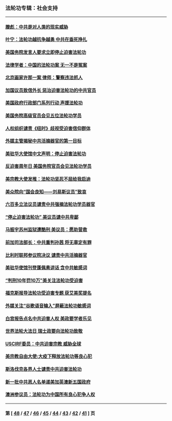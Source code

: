 ### 法轮功专辑：社会支持
---
#### [滕彪：中共是对人类的现实威胁](../../pages/nf4386/n12354794.md) 
#### [叶宁：法轮功越抗争越勇 中共在垂死挣扎](../../pages/nf4386/n12335836.md) 
#### [美国务院发言人要求立即停止迫害法轮功](../../pages/nf4386/n12332087.md) 
#### [法律学者：中国的法轮功案 无一不是冤案](../../pages/nf4386/n12320907.md) 
#### [北京画家许那一案 律师：警察违法抓人](../../pages/nf4386/n12318387.md) 
#### [加国议员致信外长 惩治迫害法轮功的中共官员](../../pages/nf4386/n12295877.md) 
#### [美国政府行政部门系列行动 声援法轮功](../../pages/nf4386/n12285189.md) 
#### [美国务院高级官员会见五位法轮功学员](../../pages/nf4386/n12279951.md) 
#### [人权组织谴责《纽时》歧视受迫害信仰群体](../../pages/nf4386/n12276347.md) 
#### [外媒主管揭秘中共活摘器官的第一目标](../../pages/nf4386/n12276095.md) 
#### [美驻华大使馆中文声明：停止迫害法轮功](../../pages/nf4386/n12272809.md) 
#### [反迫害周年日 美国务院官员会见法轮功学员](../../pages/nf4386/n12271183.md) 
#### [美宗教大使发推：法轮功坚忍不屈给我启迪](../../pages/nf4386/n12270827.md) 
#### [美众院向“国会良知——刘易斯议员”致哀](../../pages/nf4386/n12270667.md) 
#### [六百多立法议员谴责中共强摘法轮功学员器官](../../pages/nf4386/n12268388.md) 
#### [“停止迫害法轮功” 美议员谴中共卑鄙](../../pages/nf4386/n12247635.md) 
#### [马振宇苏州监狱遭酷刑 美议员：愿助营救](../../pages/nf4386/n12242651.md) 
#### [前加司法部长：中共重判孙茜 将无辜定有罪](../../pages/nf4386/n12242297.md) 
#### [比利时联邦参议院决议 谴责中共活摘器官](../../pages/nf4386/n12212777.md) 
#### [美驻华使馆刊登蓬佩奥讲话 含中共敏感词](../../pages/nf4386/n12181921.md) 
#### [“判刑10年罚10万”美关注法轮功受迫害](../../pages/nf4386/n12181650.md) 
#### [福克斯报导法轮功受迫害专题 获艾美奖提名](../../pages/nf4386/n12173324.md) 
#### [外媒关注“谷歌语音输入”屏蔽法轮功敏感词](../../pages/nf4386/n12156005.md) 
#### [白宫报告点名中共迫害人权 美政要学者乐见](../../pages/nf4386/n12141692.md) 
#### [世界法轮大法日 瑞士政要向法轮功致敬](../../pages/nf4386/n12128484.md) 
#### [USCIRF委员：中共迫害宗教 威胁全球](../../pages/nf4386/n12070864.md) 
#### [美宗教自由大使:大疫下释放法轮功等良心犯](../../pages/nf4386/n11999415.md) 
#### [斯洛伐克各界人士谴责中共迫害法轮功](../../pages/nf4386/n11929991.md) 
#### [新一批中共恶人名单递美加英澳新五国政府](../../pages/nf4386/n11922727.md) 
#### [澳洲参议员：法轮功为中国所有良心犯争人权](../../pages/nf4386/n11801155.md) 

---
#### 第 [ [48](./48.md) / [47](./47.md) / [46](./46.md) / [45](./45.md) / [44](./44.md) / [43](./43.md) / [42](./42.md) / [41](./41.md) ] 页
